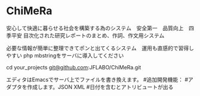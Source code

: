 # ChiMeRa
安心して快適に暮らせる社会を構築する為のシステム　安全第一　品質向上　四季平安
目次化された研究レポートのまとめ、作詞、作文用システム

必要な情報が簡単に整理できてポンと出てくるシステム　運用も直感的で習得しやすい
php mbstringをサーバに導入してください

cd your_projects
git@github.com:JFLABO/ChiMeRa.git

エディタはEmacsでサーバ上でファイルを書き換えます。
#追加開発機能：
#アダプタを作成します。JSON XML
#日付を含むとアトリビュートが出る

​
